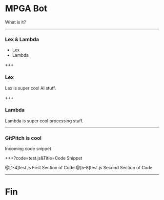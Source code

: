 # MPGA Bot

What is it?

---

### Lex & Lambda

- Lex
- Lambda

+++

### Lex

Lex is super cool AI stuff.

+++

### Lambda

Lambda is super cool processing stuff.

---
### GitPitch is cool

Incoming code snippet

+++?code=test.js&Title=Code Snippet

@[1-4]test.js First Section of Code
@[5-8]test.js Second Section of Code

----

# Fin